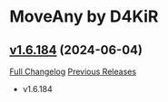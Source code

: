 # MoveAny by D4KiR

## [v1.6.184](https://github.com/d4kir92/MoveAny/tree/v1.6.184) (2024-06-04)
[Full Changelog](https://github.com/d4kir92/MoveAny/compare/v1.6.183...v1.6.184) [Previous Releases](https://github.com/d4kir92/MoveAny/releases)

- v1.6.184  
